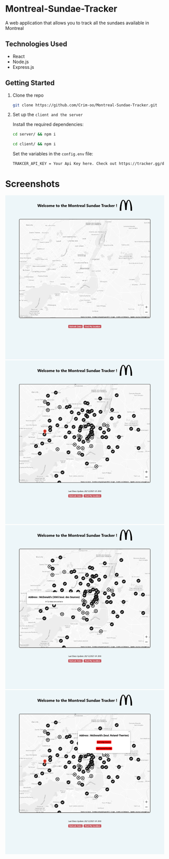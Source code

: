 # Montreal-Sundae-Tracker
A web application that allows you to track all the sundaes available in Montreal

## Technologies Used
- React
- Node.js
- Express.js

## Getting Started

1. Clone the repo

    ```bash
    git clone https://github.com/Crim-oo/Montreal-Sundae-Tracker.git
    ```

2. Set up the `client and the server`

    Install the required dependencies:

    ```bash
    cd server/ && npm i 
    ```
     ```bash
    cd client/ && npm i 
    ```
    
    Set the variables in the `config.env` file:

    ```bash
    TRAKCER_API_KEY = Your Api Key here. Check out https://tracker.gg/developers for more informations.
    ```


# Screenshots
<img src='/image/Init.png' />
<img src='/image/Data.png' />
<img src='/image/Available.png' />
<img src='/image/Unavailable.png' />
